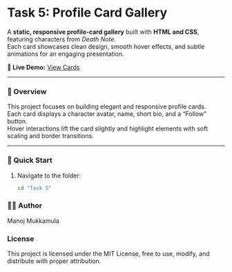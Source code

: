 # Task 5: Profile Card Gallery  

A **static, responsive profile-card gallery** built with **HTML and CSS**, featuring characters from *Death Note*.  
Each card showcases clean design, smooth hover effects, and subtle animations for an engaging presentation.

**🔗 Live Demo:** [View Cards](https://cards-six-pied.vercel.app/)

---

### 📘 Overview
This project focuses on building elegant and responsive profile cards.  
Each card displays a character avatar, name, short bio, and a “Follow” button.  
Hover interactions lift the card slightly and highlight elements with soft scaling and border transitions.

---

### 🚀 Quick Start
1. Navigate to the folder:  
   ```bash
   cd "Task 5"


### 👨‍💻 Author
Manoj Mukkamula

### License
This project is licensed under the MIT License, free to use, modify, and distribute with proper attribution.
